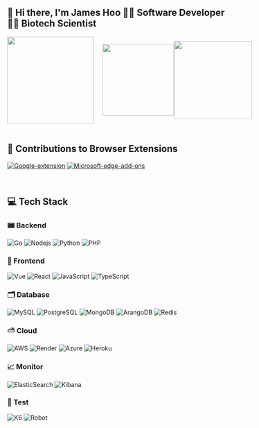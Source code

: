 ## 👋 Hi there, I'm James Hoo 👨‍💻 Software Developer👨‍🔬 Biotech Scientist
<div style="display: flex; align-items: center;">
<img src="https://github-readme-stats.vercel.app/api/top-langs/?username=JamesHooMY&layout=compact&theme=dark" height="200" style="margin-right: 20px;"/>
<img src="https://streak-stats.demolab.com/?user=JamesHooMY&hide_longest_streak=true&theme=dark&card_width=338" height="165"/>
<img 
  src="https://github-readme-stats.vercel.app/api?username=JamesHooMY&card_width=589&include_all_commits=true&text_bold=false&hide=contribs&ring_color=FF991C&hide_title=true&show_icons=true&rank_icon=github&theme=slateorange&bg_color=151515" 
  height="180" 
  style="margin-right: 20px;"
/>
</div>

<br/>

## 🚀 Contributions to Browser Extensions
[![Google-extension](https://img.shields.io/badge/Google_extension-4285F4.svg?&style=for-the-badge&logo=Google-chrome&logoColor=white)](https://chrome-stats.com/d/hamnpamnpikkcdeimemjcmbffipikidm)
[![Microsoft-edge-add-ons](https://img.shields.io/badge/Microsoft_edge_addons-2bc3d2.svg?&style=for-the-badge&logo=microsoftedge&logoColor=white)](https://microsoftedge.microsoft.com/addons/detail/scihub-master/dafhjmbfhebgmncffeidejhfmohckdcb)

<br/>

## 💻 Tech Stack
### 📟 Backend
![Go](https://img.shields.io/badge/Go-00ADD8?style=for-the-badge&logo=go&logoColor=white)
![Nodejs](https://img.shields.io/badge/Node.js-339933?style=for-the-badge&logo=nodedotjs&logoColor=white)
![Python](https://img.shields.io/badge/Python-3776AB?style=for-the-badge&logo=python&logoColor=white)
![PHP](https://img.shields.io/badge/PHP-777BB4?style=for-the-badge&logo=php&logoColor=white)

### 📱 Frontend
![Vue](https://img.shields.io/badge/Vue.js-35495E?style=for-the-badge&logo=vue.js&logoColor=4FC08D)
![React](https://img.shields.io/badge/-ReactJs-35495E?logo=react&logoColor=61DAFB&style=for-the-badge)
![JavaScript](https://img.shields.io/badge/JavaScript-F7DF1E?style=for-the-badge&logo=javascript&logoColor=black)
![TypeScript](https://img.shields.io/badge/TypeScript-007ACC?style=for-the-badge&logo=typescript&logoColor=white)

### 🗂 Database
![MySQL](https://img.shields.io/badge/MySQL-005C84?style=for-the-badge&logo=mysql&logoColor=white)
![PostgreSQL](https://img.shields.io/badge/postgresql-4169e1?style=for-the-badge&logo=postgresql&logoColor=white)
![MongoDB](https://img.shields.io/badge/MongoDB-4EA94B?style=for-the-badge&logo=mongodb&logoColor=white)
![ArangoDB](https://img.shields.io/badge/ArangoDB-DDE072?style=for-the-badge&logo=ArangoDB&logoColor=white)
![Redis](https://img.shields.io/badge/redis-%23DD0031.svg?&style=for-the-badge&logo=redis&logoColor=white)

### ⛅️ Cloud
![AWS](https://img.shields.io/badge/Amazon_AWS-FF9900?style=for-the-badge&logo=amazonaws&logoColor=white)
![Render](https://img.shields.io/badge/Render-000000?style=for-the-badge&logo=render&logoColor=white)
![Azure](https://img.shields.io/badge/Microsoft_Azure-0089D6?style=for-the-badge&logo=microsoft-azure&logoColor=white)
![Heroku](https://img.shields.io/badge/Heroku-430098?style=for-the-badge&logo=heroku&logoColor=white)

### 📈 Monitor
![ElasticSearch](https://img.shields.io/badge/ElasticSearch-45c022?style=for-the-badge&logo=elasticsearch&logoColor=white)
![Kibana](https://img.shields.io/badge/Kibana-ed27c1?style=for-the-badge&logo=Kibana&logoColor=white)

### 🧪 Test
![K6](https://img.shields.io/badge/k6-7D64FF?style=for-the-badge&logo=k6&logoColor=white)
![Robot](https://img.shields.io/badge/-Robot%20Framework-ffffff?style=for-the-badge&logo=robotframework&logoColor=black)


